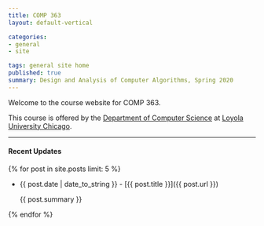 ```yaml
---
title: COMP 363
layout: default-vertical

categories:
- general
- site

tags: general site home
published: true
summary: Design and Analysis of Computer Algorithms, Spring 2020
---
```


Welcome to the course website for COMP 363.

This course is offered by the [Department of Computer Science](http://www.luc.edu/cs/) at [Loyola University Chicago](http://www.luc.edu).

***

#### Recent Updates
{% for post in site.posts limit: 5 %}

<!--{{ post.date | date_to_string }} | [{{ post.title }}]({{ post.url }})-->
* {{ post.date | date_to_string }} - [{{ post.title }}]({{ post.url }})

  {{ post.summary }}

{% endfor %}

